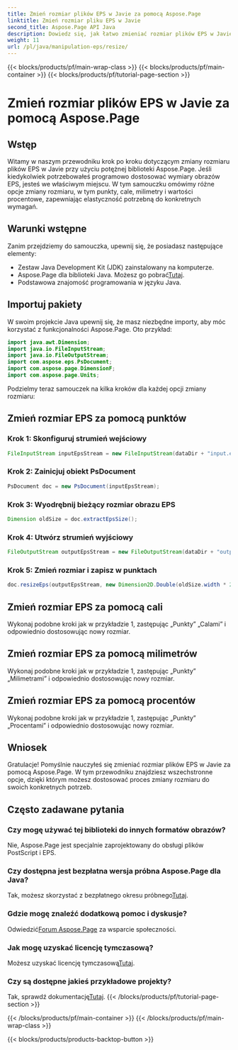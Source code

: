 ```yaml
---
title: Zmień rozmiar plików EPS w Javie za pomocą Aspose.Page
linktitle: Zmień rozmiar pliku EPS w Javie
second_title: Aspose.Page API Java
description: Dowiedz się, jak łatwo zmieniać rozmiar plików EPS w Javie dzięki Aspose.Page dla Java. Postępuj zgodnie z naszym obszernym przewodnikiem, aby uzyskać instrukcje krok po kroku.
weight: 11
url: /pl/java/manipulation-eps/resize/
---
```


{{< blocks/products/pf/main-wrap-class >}}
{{< blocks/products/pf/main-container >}}
{{< blocks/products/pf/tutorial-page-section >}}

# Zmień rozmiar plików EPS w Javie za pomocą Aspose.Page

## Wstęp
Witamy w naszym przewodniku krok po kroku dotyczącym zmiany rozmiaru plików EPS w Javie przy użyciu potężnej biblioteki Aspose.Page. Jeśli kiedykolwiek potrzebowałeś programowo dostosować wymiary obrazów EPS, jesteś we właściwym miejscu. W tym samouczku omówimy różne opcje zmiany rozmiaru, w tym punkty, cale, milimetry i wartości procentowe, zapewniając elastyczność potrzebną do konkretnych wymagań.
## Warunki wstępne
Zanim przejdziemy do samouczka, upewnij się, że posiadasz następujące elementy:
- Zestaw Java Development Kit (JDK) zainstalowany na komputerze.
-  Aspose.Page dla biblioteki Java. Możesz go pobrać[Tutaj](https://releases.aspose.com/page/java/).
- Podstawowa znajomość programowania w języku Java.
## Importuj pakiety
W swoim projekcie Java upewnij się, że masz niezbędne importy, aby móc korzystać z funkcjonalności Aspose.Page. Oto przykład:
```java
import java.awt.Dimension;
import java.io.FileInputStream;
import java.io.FileOutputStream;
import com.aspose.eps.PsDocument;
import com.aspose.page.DimensionF;
import com.aspose.page.Units;

```
Podzielmy teraz samouczek na kilka kroków dla każdej opcji zmiany rozmiaru:
## Zmień rozmiar EPS za pomocą punktów
### Krok 1: Skonfiguruj strumień wejściowy
```java
FileInputStream inputEpsStream = new FileInputStream(dataDir + "input.eps");
```
### Krok 2: Zainicjuj obiekt PsDocument
```java
PsDocument doc = new PsDocument(inputEpsStream);
```
### Krok 3: Wyodrębnij bieżący rozmiar obrazu EPS
```java
Dimension oldSize = doc.extractEpsSize();
```
### Krok 4: Utwórz strumień wyjściowy
```java
FileOutputStream outputEpsStream = new FileOutputStream(dataDir + "output_resize_points.eps");
```
### Krok 5: Zmień rozmiar i zapisz w punktach
```java
doc.resizeEps(outputEpsStream, new Dimension2D.Double(oldSize.width * 2, oldSize.height * 2), Units.Points);
```
## Zmień rozmiar EPS za pomocą cali
Wykonaj podobne kroki jak w przykładzie 1, zastępując „Punkty” „Calami” i odpowiednio dostosowując nowy rozmiar.
## Zmień rozmiar EPS za pomocą milimetrów
Wykonaj podobne kroki jak w przykładzie 1, zastępując „Punkty” „Milimetrami” i odpowiednio dostosowując nowy rozmiar.
## Zmień rozmiar EPS za pomocą procentów
Wykonaj podobne kroki jak w przykładzie 1, zastępując „Punkty” „Procentami” i odpowiednio dostosowując nowy rozmiar.
## Wniosek
Gratulacje! Pomyślnie nauczyłeś się zmieniać rozmiar plików EPS w Javie za pomocą Aspose.Page. W tym przewodniku znajdziesz wszechstronne opcje, dzięki którym możesz dostosować proces zmiany rozmiaru do swoich konkretnych potrzeb.

## Często zadawane pytania
### Czy mogę używać tej biblioteki do innych formatów obrazów?
Nie, Aspose.Page jest specjalnie zaprojektowany do obsługi plików PostScript i EPS.
### Czy dostępna jest bezpłatna wersja próbna Aspose.Page dla Java?
Tak, możesz skorzystać z bezpłatnego okresu próbnego[Tutaj](https://releases.aspose.com/).
### Gdzie mogę znaleźć dodatkową pomoc i dyskusje?
 Odwiedzić[Forum Aspose.Page](https://forum.aspose.com/c/page/39) za wsparcie społeczności.
### Jak mogę uzyskać licencję tymczasową?
 Możesz uzyskać licencję tymczasową[Tutaj](https://purchase.aspose.com/temporary-license/).
### Czy są dostępne jakieś przykładowe projekty?
 Tak, sprawdź dokumentację[Tutaj](https://reference.aspose.com/page/java/).
{{< /blocks/products/pf/tutorial-page-section >}}

{{< /blocks/products/pf/main-container >}}
{{< /blocks/products/pf/main-wrap-class >}}

{{< blocks/products/products-backtop-button >}}
